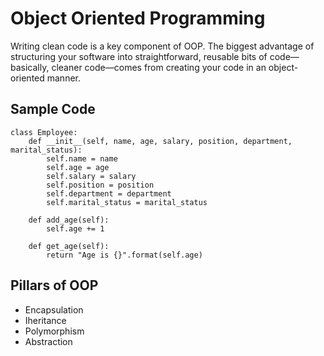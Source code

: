 # Object Oriented Programming

Writing clean code is a key component of OOP.
The biggest advantage of structuring your software into straightforward, 
reusable bits of code—basically, cleaner code—comes from creating your code in an object-oriented manner.



## Sample Code

```
class Employee:
    def __init__(self, name, age, salary, position, department, marital_status):
        self.name = name
        self.age = age
        self.salary = salary
        self.position = position
        self.department = department
        self.marital_status = marital_status
        
    def add_age(self):
        self.age += 1
        
    def get_age(self):
        return "Age is {}".format(self.age)
```


## Pillars of OOP 

- Encapsulation
- Iheritance
- Polymorphism
- Abstraction